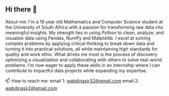 ## Hi there 👋
About me:
I'm a 19 year old Mathematics and Computer Science student at the University of South Africa with a passion for transforming raw data into meaningful insights. My strength lies in using Python to clean, analyze, and visualize data using Pandas, NumPy and Matplotlib. I excel at solving complex problems by applying critical thinking to break down data and turning it into practical solutions, all while maintaining high standards for quality and work ethic. What drives me most is the process of discovery optimizing a visualization and collaborating with others to solve real-world problems. I'm now eager to apply these skills in an internship where I can contribute to impactful data projects while expanding my expertise.

📫 How to reach me:
email 1: wabdinasir32@gmail.com
email 2: wabdinasir2@gmail.com

<!--
**abdi3232/abdi3232** is a ✨ _special_ ✨ repository because its `README.md` (this file) appears on your GitHub profile.

Here are some ideas to get you started:

- 🔭 I’m currently working on ...
- 🌱 I’m currently learning ...
- 👯 I’m looking to collaborate on ...
- 🤔 I’m looking for help with ...
- 💬 Ask me about ...
- 📫 How to reach me: ...
- 😄 Pronouns: ...
- ⚡ Fun fact: ...
-->
